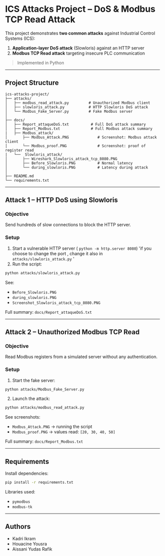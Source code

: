# ICS Attacks Project – DoS & Modbus TCP Read Attack

This project demonstrates **two common attacks** against Industrial Control Systems (ICS):

1. **Application-layer DoS attack** (Slowloris) against an HTTP server
2. **Modbus TCP Read attack** targeting insecure PLC communication

> Implemented in Python  

---

## Project Structure

```
ics-attacks-project/
├── attacks/
│   ├── modbus_read_attack.py         # Unauthorized Modbus client
│   ├── slowloris_attack.py           # HTTP Slowloris DoS attack
│   └── Modbus_Fake_Server.py         # Fake Modbus server 
│
├── docs/
│   ├── Report_attaqueDoS.txt          # Full DoS attack summary
│   ├── Report_Modbus.txt              # Full Modbus attack summary
|   ├── Modbus_attack/
│       ├── Modbus_Attack.PNG             # Screenshot: Modbus attack client
│       └── Modbus_proof.PNG              # Screenshot: proof of register read
|   └──  Slowloris_attack/
│       ├── Wireshark_Slowloris_attack_tcp_8080.PNG
│       ├── Before_Slowloris.PNG          # Normal latency
│       └── during_slowloris.PNG          # Latency during attack
│
├── README.md                         
└── requirements.txt                 
```

---

## Attack 1 – HTTP DoS using Slowloris

### Objective
Send hundreds of slow connections to block the HTTP server.

### Setup
1. Start a vulnerable HTTP server ( `python -m http.server 8080`) 'if you choose to change the port , change it also in `attacks/slowloris_attack.py` '
2. Run the script:
```bash
python attacks/slowloris_attack.py
```

See:
- `Before_Slowloris.PNG`
- `during_slowloris.PNG`
- `Screenshot_Slowloris_attack_tcp_8080.PNG`

Full summary: `docs/Report_attaqueDoS.txt`

---
## Attack 2 – Unauthorized Modbus TCP Read

### Objective
Read Modbus registers from a simulated server without any authentication.

### Setup
1. Start the fake server:
```bash
python attacks/Modbus_Fake_Server.py
```

2. Launch the attack:
```bash
python attacks/modbus_read_attack.py
```

See screenshots:
- `Modbus_Attack.PNG` → running the script
- `Modbus_proof.PNG` → values read: `[20, 30, 40, 50]`

Full summary: `docs/Report_Modbus.txt`

---


## Requirements

Install dependencies:

```bash
pip install -r requirements.txt
```

Libraries used:
- `pymodbus`
- `modbus-tk`


---

## Authors

- Kadri Ikram
- Houacine Yousra  
- Aissani Yudas Rafik 
